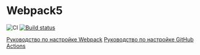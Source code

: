 # Webpack5
![CI](https://github.com/andreytver84/ahj-2/actions/workflows/web.yml/badge.svg)
[![Build status](https://ci.appveyor.com/api/projects/status/c762srxjecnxjccj?svg=true)](https://ci.appveyor.com/project/andreytver84/ahj-7-fe)

[Руководство по настройке Webpack](https://webpack.js.org/guides/)
[Руководство по настройке GitHub Actions](https://docs.github.com/en/actions/quickstart)
